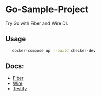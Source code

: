 # Go-Sample-Project

Try Go with Fiber and Wire DI.

## Usage

```bash
   docker-compose up --build checker-dev
```

## Docs:

- [Fiber](https://gofiber.io/)
- [Wire](https://github.com/google/wire)
- [Testify](https://github.com/stretchr/testify)
